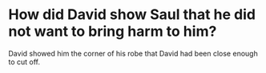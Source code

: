 # How did David show Saul that he did not want to bring harm to him?

David showed him the corner of his robe that David had been close enough to cut off.
